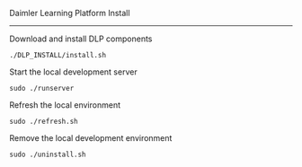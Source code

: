 Daimler Learning Platform Install

----------

Download and install DLP components

    ./DLP_INSTALL/install.sh

Start the local development server

    sudo ./runserver

Refresh the local environment

    sudo ./refresh.sh

Remove the local development environment

    sudo ./uninstall.sh
